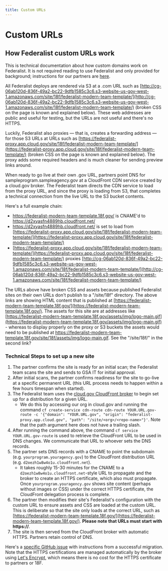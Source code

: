 ```yaml
---
title: Custom URLs
---
```


# Custom URLs

## How Federalist custom URLs work

This is technical documentation about how custom domains work on Federalist. It is not required reading to use Federalist and only provided for background; instructions for our partners are [here](/pages/using-federalist/launch-checklist/).

All Federalist deploys are rendered via S3 at a .com URL such as [http://cg-06ab120d-836f-49a2-bc22-9dfb1585c3c6.s3-website-us-gov-west-1.amazonaws.com/site/18f/federalist-modern-team-template/](http://cg-06ab120d-836f-49a2-bc22-9dfb1585c3c6.s3-website-us-gov-west-1.amazonaws.com/site/18f/federalist-modern-team-template/) (broken CSS on the page is known and explained below). These web addresses are public and useful for testing, but the URLs are not useful and there's no HTTPS.

Luckily, Federalist also proxies — that is, creates a forwarding address — for those S3 URLs at URLs such as [https://federalist-proxy.app.cloud.gov/site/18f/federalist-modern-team-template/](https://federalist-proxy.app.cloud.gov/site/18f/federalist-modern-team-template/) (broken CSS on the page is known and explained below). The proxy adds some required headers and is much cleaner for sending preview links around.

When ready to go live at their own .gov URL, partners point DNS for sampleprogram.sampleagency.gov at a CloudFront CDN service created by a cloud.gov broker. The Federalist team directs the CDN service to load from the proxy URL, and since the proxy is loading from S3, that completes a technical connection from the live URL to the S3 bucket contents.

Here's a full example chain:

 - https://federalist-modern-team-template.18f.gov/ is CNAME'd to https://d2xyasfn4889hb.cloudfront.net/
 - https://d2xyasfn4889hb.cloudfront.net/ is set to load from [https://federalist-proxy.app.cloud.gov/site/18f/federalist-modern-team-template/](https://federalist-proxy.app.cloud.gov/site/18f/federalist-modern-team-template/)
 - [https://federalist-proxy.app.cloud.gov/site/18f/federalist-modern-team-template/](https://federalist-proxy.app.cloud.gov/site/18f/federalist-modern-team-template/) proxies [http://cg-06ab120d-836f-49a2-bc22-9dfb1585c3c6.s3-website-us-gov-west-1.amazonaws.com/site/18f/federalist-modern-team-template/](http://cg-06ab120d-836f-49a2-bc22-9dfb1585c3c6.s3-website-us-gov-west-1.amazonaws.com/site/18f/federalist-modern-team-template/)

The URLs above have broken CSS and assets because published Federalist sites on their own URLs don't publish to a "/site/18f" directory. The above links are showing HTML content that is published at [https://federalist-modern-team-template.18f.gov/](https://federalist-modern-team-template.18f.gov/). The assets for this site are at addresses like [https://federalist-modern-team-template.18f.gov/assets/img/logo-main.gif](https://federalist-modern-team-template.18f.gov/assets/img/logo-main.gif) - whereas to display properly on the proxy or S3 buckets the assets would need to be published at https://federalist-modern-team-template.18f.gov/site/18f/assets/img/logo-main.gif. See the "/site/18f/" in the second link?


### Technical Steps to set up a new site

1. The partner confirms the site is ready for an initial scan; the Federalist team scans the site and sends to GSA IT for initial approval.
1. After initial scans, the partner confirms readiness for the site to go-live at a specific permanent URL (this URL process needs to happen within a few hours timespan when started).
1. The Federalist team uses the [cloud.gov CloudFront broker](https://cloud.gov/docs/services/cdn-route/) to begin set up for a distribution for a given URL.
    * We do this by accessing our org in cloud.gov and running the command `cf create-service cdn-route cdn-route YOUR.URL.gov-route -c '{"domain": "YOUR.URL.gov", "origin": "federalist-proxy.app.cloud.gov", "path": "/site/<org>/<repo-name>"}'`. Note that the path argument here does not have a trailing slash.
1. After running the command above, the command `cf service YOUR.URL.gov-route` is used to retrieve the CloudFront URL to be used in DNS changes. We communicate that URL to whoever sets the DNS records.
1. The partner sets DNS records with a CNAME to point the subdomain (e.g. `yourprogram.youragency.gov`) to the CloudFront distribution URL (e.g. `d2oezh1w8w4o1u.cloudfront.net`).
    * It takes roughly 15-30 minutes for the CNAME to a `d2oezh1w8w4o1u.cloudfront.net`-style URL to propagate and the broker to create an HTTPS certificate, which also must propagate. Once `yourprogram.youragency.gov` shows site content (perhaps without images or CSS) under the correct HTTPS certificate, the CloudFront delegation process is complete.
1. The partner then modifies their site's Federalist's configuration with the custom URL to ensure assets and CSS are loaded at the custom URL. This is deliberate so that the site only loads at the correct URL, such as [https://federalist-modern-team-template.18f.gov/](https://federalist-modern-team-template.18f.gov/). **Please note that URLs must start with https://**.
1. The site is then served from the CloudFront broker with automatic HTTPS. Partners retain control of DNS.

Here's a [specific GitHub issue](https://github.com/18F/federalist/issues/551#issuecomment-255841203) with instructions from a successful migration. Note that the HTTPS certifications are managed automatically by the broker using [Let's Encrypt](https://en.wikipedia.org/wiki/Let%27s_Encrypt), which means there is no cost for the HTTPS certificate to partners or 18F.
